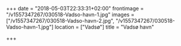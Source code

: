 +++
date = "2018-05-03T22:33:31+02:00"
frontimage = "/v1557347267/030518-Vadso-havn-1.jpg"
images = ["/v1557347267/030518-Vadso-havn-2.jpg", "/v1557347267/030518-Vadso-havn-1.jpg"]
location = ["Vadsø"]
title = "Vadsø havn"

+++
